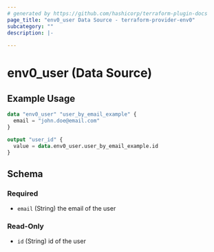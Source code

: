 ```yaml
---
# generated by https://github.com/hashicorp/terraform-plugin-docs
page_title: "env0_user Data Source - terraform-provider-env0"
subcategory: ""
description: |-
  
---
```


# env0_user (Data Source)



## Example Usage

```terraform
data "env0_user" "user_by_email_example" {
  email = "john.doe@email.com"
}

output "user_id" {
  value = data.env0_user.user_by_email_example.id
}
```

<!-- schema generated by tfplugindocs -->
## Schema

### Required

- `email` (String) the email of the user

### Read-Only

- `id` (String) id of the user
